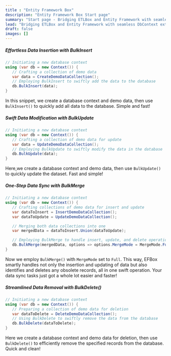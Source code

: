 ```yaml
---
title : "Entity Framework Box"
description: "Entity Framework Box Start page"
summary: "Start page - Bridging ETLBox and Entity Framework with seamless DbContext extensions for efficient bulk operations!"
lead: "Bridging ETLBox and Entity Framework with seamless DbContext extensions for efficient bulk operations!"
draft: false
images: []
---
```


##### Effortless Data Insertion with BulkInsert

```C#
// Initiating a new database context
using (var db = new Context()) {
   // Crafting a collection of demo data
   var data = CreateDemoDataCollection();
   // Employing BulkInsert to swiftly add the data to the database
   db.BulkInsert(data);
}
```

In this snippet, we create a database context and demo data, then use `BulkInsert()` to quickly add all data to the database. Simple and fast!

##### Swift Data Modification with BulkUpdate

```csharp
// Initiating a new database context
using (var db = new Context()) {
   // Crafting a collection of demo data for update
   var data = UpdateDemoDataCollection();
   // Employing BulkUpdate to swiftly modify the data in the database
   db.BulkUpdate(data);
}
```

Here,we create a database context and demo data, then use `BulkUpdate()` to quickly update the dataset. Fast and simple!

##### One-Step Data Sync with BulkMerge

```C#
// Initiating a new database context
using (var db = new Context()) {
   // Crafting collections of demo data for insert and update
   var dataToInsert = InsertDemoDataCollection();
   var dataToUpdate = UpdateDemoDataCollection();

   // Merging both data collections into one
   var mergedData = dataToInsert.Union(dataToUpdate);

   // Employing BulkMerge to handle insert, update, and delete operations seamlessly
   db.BulkMerge(mergedData, options => options.MergeMode = MergeMode.Full);
}
```

Now we employ `BulkMerge()` with `MergeMode` set to `Full`. This way, EFBox smartly handles not only the insertion and updating of data but also identifies and deletes any obsolete records, all in one swift operation. Your data sync tasks just got a whole lot easier and faster!

##### Streamlined Data Removal with BulkDelete()

```C#
// Initiating a new database context
using (var db = new Context()) {
   // Preparing a collection of demo data for deletion
   var dataToDelete = DeleteDemoDataCollection();
   // Using BulkDelete to swiftly remove the data from the database
   db.BulkDelete(dataToDelete);
}
```

Here we create a database context and demo data for deletion, then use `BulkDelete()` to efficiently remove the specified records from the database. Quick and clean!
